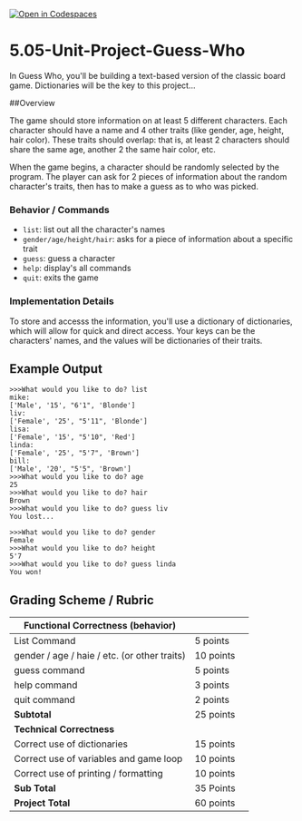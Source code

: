 [![Open in Codespaces](https://classroom.github.com/assets/launch-codespace-2972f46106e565e64193e422d61a12cf1da4916b45550586e14ef0a7c637dd04.svg)](https://classroom.github.com/open-in-codespaces?assignment_repo_id=18728404)
# 5.05-Unit-Project-Guess-Who

In Guess Who, you'll be building a text-based version of the classic board game. Dictionaries will be the key to this project...

##Overview

The game should store information on at least 5 different characters. Each character should have a name and 4 other traits (like gender, age, height, hair color). These traits should overlap: that is, at least 2 characters should share the same age, another 2 the same hair color, etc.

When the game begins, a character should be randomly selected by the program. The player can ask for 2 pieces of information about the random character's traits, then has to make a guess as to who was picked.

### Behavior / Commands

* `list`: list out all the character's names
* `gender/age/height/hair`: asks for a piece of information about a specific trait
* `guess`: guess a character
* `help`: display's all commands
* `quit`: exits the game

### Implementation Details

To store and accesss the information, you'll use a dictionary of dictionaries, which will allow for quick and direct access. Your keys can be the characters' names, and the values will be dictionaries of their traits. 

## Example Output

```
>>>What would you like to do? list
mike: 
['Male', '15', "6'1", 'Blonde']
liv: 
['Female', '25', "5'11", 'Blonde']
lisa: 
['Female', '15', "5'10", 'Red']
linda: 
['Female', '25', "5'7", 'Brown']
bill: 
['Male', '20', "5'5", 'Brown']
>>>What would you like to do? age
25 
>>>What would you like to do? hair 
Brown 
>>>What would you like to do? guess liv 
You lost...
```
```
>>>What would you like to do? gender 
Female 
>>>What would you like to do? height 
5'7
>>>What would you like to do? guess linda 
You won!
```

## Grading Scheme / Rubric

| <strong> Functional Correctness (behavior) </strong>      |           |       |
|-----------------------------------------------------------|-----------|-------|
| List Command                                              | 5 points  |       |
| gender / age / haie / etc. (or other traits)              | 10 points |       |
| guess command                                             | 5 points  |       |
| help command                                              | 3 points  |       |
| quit command                                              | 2 points  |       |
| <strong> Subtotal </strong>                               | 25 points |       |
| <strong> Technical Correctness </strong>                  |           |       |
| Correct use of dictionaries                               | 15 points |       |
| Correct use of variables and game loop                    | 10 points |       |
| Correct use of printing / formatting                      | 10 points |       |
|  <strong> Sub Total </strong>                             | 35 Points |       |
|  <strong> Project Total </strong>                         | 60 points |       |


